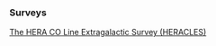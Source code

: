### Surveys

[The HERA CO Line Extragalactic Survey (HERACLES)](http://www2.mpia-hd.mpg.de/HERACLES/Overview.html)
